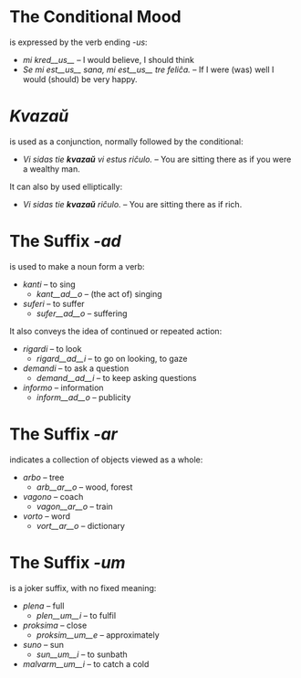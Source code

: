 # The Conditional Mood

is expressed by the verb ending *-us*:

- *mi kred__us__* – I would believe, I should think
- *Se mi est__us__ sana, mi est__us__ tre feliĉa.* – If I were (was) well I would (should) be very happy.

# *Kvazaŭ*

is used as a conjunction, normally followed by the conditional:

- *Vi sidas tie __kvazaŭ__ vi estus riĉulo.* – You are sitting there as if you were a wealthy man.

It can also by used elliptically:

- *Vi sidas tie __kvazaŭ__ riĉulo.* – You are sitting there as if rich.
 
# The Suffix *-ad*

is used to make a noun form a verb:

- *kanti* – to sing
  - *kant__ad__o* – (the act of) singing
- *suferi* – to suffer
	- *sufer__ad__o* – suffering

It also conveys the idea of continued or repeated action:

- *rigardi* – to look
  - *rigard__ad__i* – to go on looking, to gaze
- *demandi* – to ask a question
	- *demand__ad__i* – to keep asking questions
- *informo* – information
	- *inform__ad__o* – publicity


# The Suffix *-ar*

indicates a collection of objects viewed as a whole:

- *arbo* – tree
	- *arb__ar__o* – wood, forest
- *vagono* – coach
	- *vagon__ar__o* – train
- *vorto* – word
	- *vort__ar__o* – dictionary
 

# The Suffix *-um*

is a joker suffix, with no fixed meaning:

- *plena* – full
  -  *plen__um__i* – to fulfil
- *proksima* – close
  -  *proksim__um__e* – approximately
- *suno* – sun 
	- *sun__um__i* – to sunbath 
- *malvarm__um__i* – to catch a cold
 
